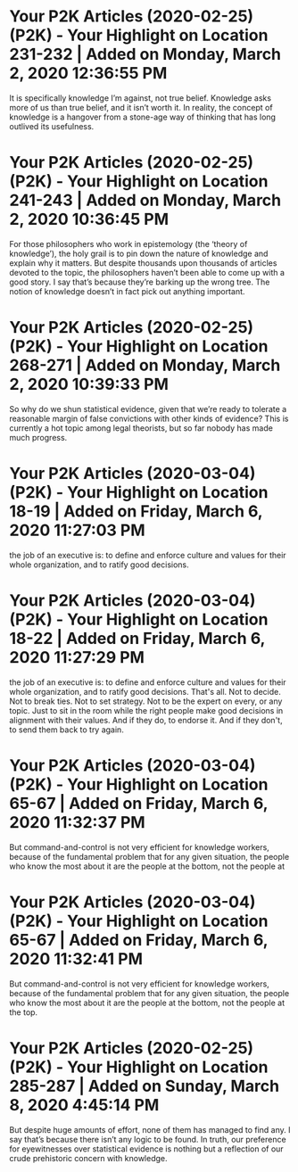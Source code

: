 # Your P2K Articles (2020-02-25) (P2K) - Your Highlight on Location 231-232 | Added on Monday, March 2, 2020 12:36:55 PM

It is specifically knowledge I’m against, not true belief. Knowledge asks more of us than true belief, and it isn’t worth it. In reality, the concept of knowledge is a hangover from a stone-age way of thinking that has long outlived its usefulness.

# Your P2K Articles (2020-02-25) (P2K) - Your Highlight on Location 241-243 | Added on Monday, March 2, 2020 10:36:45 PM

For those philosophers who work in epistemology (the ‘theory of knowledge’), the holy grail is to pin down the nature of knowledge and explain why it matters. But despite thousands upon thousands of articles devoted to the topic, the philosophers haven’t been able to come up with a good story. I say that’s because they’re barking up the wrong tree. The notion of knowledge doesn’t in fact pick out anything important.

# Your P2K Articles (2020-02-25) (P2K) - Your Highlight on Location 268-271 | Added on Monday, March 2, 2020 10:39:33 PM

So why do we shun statistical evidence, given that we’re ready to tolerate a reasonable margin of false convictions with other kinds of evidence? This is currently a hot topic among legal theorists, but so far nobody has made much progress.

# Your P2K Articles (2020-03-04) (P2K) - Your Highlight on Location 18-19 | Added on Friday, March 6, 2020 11:27:03 PM

the job of an executive is: to define and enforce culture and values for their whole organization, and to ratify good decisions.

# Your P2K Articles (2020-03-04) (P2K) - Your Highlight on Location 18-22 | Added on Friday, March 6, 2020 11:27:29 PM

the job of an executive is: to define and enforce culture and values for their whole organization, and to ratify good decisions. That's all. Not to decide. Not to break ties. Not to set strategy. Not to be the expert on every, or any topic. Just to sit in the room while the right people make good decisions in alignment with their values. And if they do, to endorse it. And if they don't, to send them back to try again.

# Your P2K Articles (2020-03-04) (P2K) - Your Highlight on Location 65-67 | Added on Friday, March 6, 2020 11:32:37 PM

But command-and-control is not very efficient for knowledge workers, because of the fundamental problem that for any given situation, the people who know the most about it are the people at the bottom, not the people at

# Your P2K Articles (2020-03-04) (P2K) - Your Highlight on Location 65-67 | Added on Friday, March 6, 2020 11:32:41 PM

But command-and-control is not very efficient for knowledge workers, because of the fundamental problem that for any given situation, the people who know the most about it are the people at the bottom, not the people at the top.

# Your P2K Articles (2020-02-25) (P2K) - Your Highlight on Location 285-287 | Added on Sunday, March 8, 2020 4:45:14 PM

But despite huge amounts of effort, none of them has managed to find any. I say that’s because there isn’t any logic to be found. In truth, our preference for eyewitnesses over statistical evidence is nothing but a reflection of our crude prehistoric concern with knowledge.

